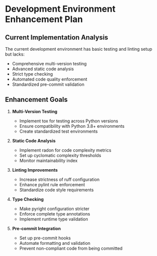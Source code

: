 # Development Environment Enhancement Plan

## Current Implementation Analysis

The current development environment has basic testing and linting setup but lacks:
- Comprehensive multi-version testing
- Advanced static code analysis
- Strict type checking
- Automated code quality enforcement
- Standardized pre-commit validation

## Enhancement Goals

1. **Multi-Version Testing**
   - Implement tox for testing across Python versions
   - Ensure compatibility with Python 3.8+ environments
   - Create standardized test environments

2. **Static Code Analysis**
   - Implement radon for code complexity metrics
   - Set up cyclomatic complexity thresholds
   - Monitor maintainability index

3. **Linting Improvements**
   - Increase strictness of ruff configuration
   - Enhance pylint rule enforcement
   - Standardize code style requirements

4. **Type Checking**
   - Make pyright configuration stricter
   - Enforce complete type annotations
   - Implement runtime type validation

5. **Pre-commit Integration**
   - Set up pre-commit hooks
   - Automate formatting and validation
   - Prevent non-compliant code from being committed